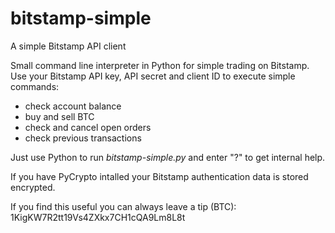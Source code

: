 bitstamp-simple
===============

A simple Bitstamp API client

Small command line interpreter in Python for simple trading on Bitstamp.  
Use your Bitstamp API key, API secret and client ID to execute simple commands:
- check account balance
- buy and sell BTC
- check and cancel open orders
- check previous transactions

Just use Python to run *bitstamp-simple.py* and enter "?" to get internal help.

If you have PyCrypto intalled your Bitstamp authentication data is stored encrypted.

If you find this useful you can always leave a tip (BTC):  
1KigKW7R2tt19Vs4ZXkx7CH1cQA9Lm8L8t

